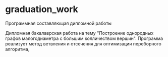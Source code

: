 # graduation_work
Программная составляющая дипломной работы

Дипломная бакалаврская работа на тему "Построение однородных графов малогодиаметра с большим колличеством вершин".
Программа реализует метод ветвления и отсечения для оптимизации переборного алгоритма,
